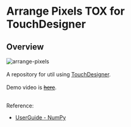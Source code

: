 # Arrange Pixels TOX for TouchDesigner
## Overview

![arrange-pixels](https://user-images.githubusercontent.com/9309605/216316687-068df787-d978-446d-943d-af179daeef7c.png)
<br>
<br>
A repository for util using [TouchDesigner](https://derivative.ca/).
<br>
<br>
Demo video is ~~[here]()~~.
<br>
<br>

Reference:
- [UserGuide - NumPy](https://derivative.ca/UserGuide/NumPy)